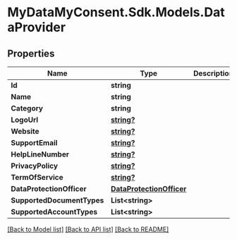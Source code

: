 # MyDataMyConsent.Sdk.Models.DataProvider

## Properties

Name | Type | Description | Notes
------------ | ------------- | ------------- | -------------
**Id** | **string** |  | 
**Name** | **string** |  | 
**Category** | **string** |  | 
**LogoUrl** | [**string?**](string?.md) |  | [optional] 
**Website** | [**string?**](string?.md) |  | [optional] 
**SupportEmail** | [**string?**](string?.md) |  | [optional] 
**HelpLineNumber** | [**string?**](string?.md) |  | [optional] 
**PrivacyPolicy** | [**string?**](string?.md) |  | [optional] 
**TermOfService** | [**string?**](string?.md) |  | [optional] 
**DataProtectionOfficer** | [**DataProtectionOfficer**](DataProtectionOfficer.md) |  | [optional] 
**SupportedDocumentTypes** | **List&lt;string&gt;** |  | 
**SupportedAccountTypes** | **List&lt;string&gt;** |  | [optional] 

[[Back to Model list]](../README.md#documentation-for-models) [[Back to API list]](../README.md#documentation-for-api-endpoints) [[Back to README]](../README.md)

